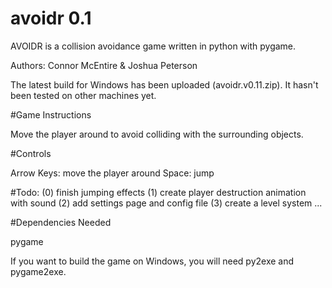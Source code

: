 avoidr 0.1
======

AVOIDR is a collision avoidance game written in python with pygame.

Authors: Connor McEntire & Joshua Peterson

The latest build for Windows has been uploaded (avoidr.v0.11.zip). It hasn't
been tested on other machines yet. 

#Game Instructions

Move the player around to avoid colliding with the surrounding objects.

#Controls

Arrow Keys: move the player around
Space: jump

#Todo:
(0) finish jumping effects
(1) create player destruction animation with sound
(2) add settings page and config file 
(3) create a level system
...

#Dependencies Needed

pygame

If you want to build the game on Windows, you will need py2exe and pygame2exe.

